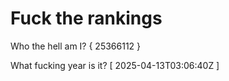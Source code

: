 # Fuck the rankings

Who the hell am I?
{ 25366112 }

What fucking year is it?
[ 2025-04-13T03:06:40Z ]
